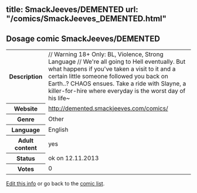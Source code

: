 title: SmackJeeves/DEMENTED
url: "/comics/SmackJeeves_DEMENTED.html"
---
Dosage comic SmackJeeves/DEMENTED
-----------------------------------------

<p id="msg"></p>
<script type="text/javascript">
if (window.location.search === '?edit_info_mail=sent_ok') {
  var elem = document.getElementById("msg");
  elem.innerHTML = 'Edited information sucessfully sent for review, which is usually done daily. Thanks!';
  elem.className = 'ok';
}
</script>
<table class="comicinfo">
<tr>
<th>Description</th><td>// Warning 18+ Only: BL, Violence, Strong Language // We're all going to Hell eventually. But what happens if you've taken a visit to it and a certain little someone followed you back on Earth..? CHAOS ensues. Take a ride with Slayne, a killer-for-hire where everyday is the worst day of his life~</td>
</tr>
<tr>
<th>Website</th><td><a href="http://demented.smackjeeves.com/comics/">http://demented.smackjeeves.com/comics/</a></td>
</tr>
<tr>
<th>Genre</th><td>Other</td>
</tr>
<tr>
<th>Language</th><td>English</td>
</tr>
<tr>
<th>Adult content</th><td>yes</td>
</tr>
<tr>
<th>Status</th><td>ok on 12.11.2013</td>
</tr>
<tr>
<th>Votes</th><td>0</td>
</tr>
</table>

[Edit this info](SmackJeeves_DEMENTED_edit.html) or go back to the [comic list](../comic-index.html).
